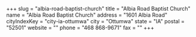 +++
slug = "albia-road-baptist-church"
title = "Albia Road Baptist Church"
name = "Albia Road Baptist Church"
address = "1601 Albia Road"
cityIndexKey = "city-ia-ottumwa"
city = "Ottumwa"
state = "IA"
postal = "52501"
website = ""
phone = "468 868-9671"
fax = ""
+++
